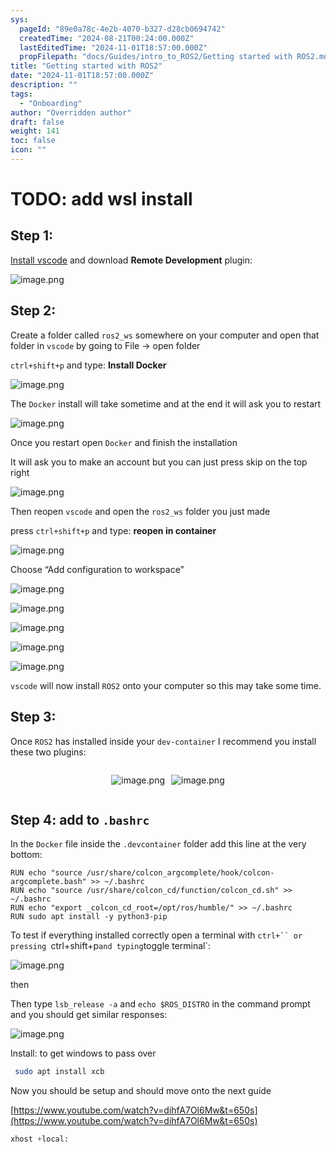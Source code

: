 ```yaml
---
sys:
  pageId: "89e0a78c-4e2b-4070-b327-d28cb0694742"
  createdTime: "2024-08-21T00:24:00.000Z"
  lastEditedTime: "2024-11-01T18:57:00.000Z"
  propFilepath: "docs/Guides/intro_to_ROS2/Getting started with ROS2.md"
title: "Getting started with ROS2"
date: "2024-11-01T18:57:00.000Z"
description: ""
tags:
  - "Onboarding"
author: "Overridden author"
draft: false
weight: 141
toc: false
icon: ""
---
```


# TODO: add wsl install

## Step 1:

[Install vscode](https://code.visualstudio.com/download) and download **Remote Development** plugin:

![image.png](https://prod-files-secure.s3.us-west-2.amazonaws.com/d518164a-d88e-44d1-a4ee-3adb3bd8bce0/efb52993-1881-4a40-b95e-6f020334f022/image.png?X-Amz-Algorithm=AWS4-HMAC-SHA256&X-Amz-Content-Sha256=UNSIGNED-PAYLOAD&X-Amz-Credential=ASIAZI2LB46672NUT6UU%2F20250210%2Fus-west-2%2Fs3%2Faws4_request&X-Amz-Date=20250210T140747Z&X-Amz-Expires=3600&X-Amz-Security-Token=IQoJb3JpZ2luX2VjEKb%2F%2F%2F%2F%2F%2F%2F%2F%2F%2FwEaCXVzLXdlc3QtMiJHMEUCIQDpdIObZfohE14AceSVUQwvS6fpri5PntPYRcML5%2FXjzAIgN5%2F1MNdPxbvlBB3Z6DmKsJjVBmTjW9zWBgDL7JXjDygqiAQIv%2F%2F%2F%2F%2F%2F%2F%2F%2F%2F%2FARAAGgw2Mzc0MjMxODM4MDUiDBshaSrGXleoxPfIKSrcA0Es0uVP77LOegriYobJXlJyo8SRSIBNR7cHUGBFPJveD%2F%2FBfhgnuUOEslHy1YO6EaItJeW4ZJSZMlFDAQoCYeX5FCPiMsGchCZ9mAmKEk5t9jtS5H87MotBDvmAo1uaVRQFIhFyQyZKLflYRQ3W0Chkfxj8jvjaYhThBPEDiJMumNqyw%2FdB088q5mxOpQH%2FaKvmmRjwhOUxv7zJN3hmG8Sv6j4sun1WVswHuNuDdmekITCDgJdJ8XPD5Xm8QOwSIkZFkCMblT7LP7IC8NrTZ6JDY07ScXyAhFJLpj54fqrsbl0n6dZFHuB8heJt70xocK8RKG2PmIbvU9MnHViY%2FmbH1S8BMZztR9zrtYo9Ay0clzOb32nHV%2BP4MfHq278CyGp7JswA95%2B4VcYbJikjU7P%2FH9d9f%2F3iTOBArzUdlyPGRt%2B0AYXF1S3aJh%2B1BoVWPzAx8TyrF2xkmXvwzWglALWSBpdyR45izF4RWLQRK09Dx1YbK9vhuZHd0R6r7C6ARyZ3Jw1iLgcXPsPqrgV20%2FghrZpYUVVIMsD%2F05B5OInK5FlzpCAyAtXRQPjEt6UKONRhuG1ZOcbfGX0utktI3gHQUbQufMhFGFaICrN%2BLqBQ8K8vx4a9gRbFjhnAMNSDqL0GOqUBuqzmB6Cx5PZjDGE9wNsHsoeaEyfc0n4vfhlBH2d992%2FJaDqnPk2qbaUm1bUUCOZcVaGUCt2qlbSqGMPpRQbXomeUTberr%2F8dK3qjeLc%2F3n45c1VRdRjkkLYFjJUuvrX4WQLJpbV2lJX7rW1d9vqR3YjsBXMn3xO%2B0No7naBV8YdOPxdvooUBVSWbq81efzKvrkHScY7hZFWRuSlTjOJiUCtWcZiw&X-Amz-Signature=c928b2c913b47e4f7e43c9440292e452162ea4b6b425f893381a6a52c15d2ff3&X-Amz-SignedHeaders=host&x-id=GetObject)

## Step 2:

Create a folder called `ros2_ws` somewhere on your computer and open that folder in `vscode` by going to File → open folder 

`ctrl+shift+p` and type: **Install Docker**

![image.png](https://prod-files-secure.s3.us-west-2.amazonaws.com/d518164a-d88e-44d1-a4ee-3adb3bd8bce0/2269dc0e-1cd5-47ff-bceb-c04ad9b2eab0/image.png?X-Amz-Algorithm=AWS4-HMAC-SHA256&X-Amz-Content-Sha256=UNSIGNED-PAYLOAD&X-Amz-Credential=ASIAZI2LB46672NUT6UU%2F20250210%2Fus-west-2%2Fs3%2Faws4_request&X-Amz-Date=20250210T140747Z&X-Amz-Expires=3600&X-Amz-Security-Token=IQoJb3JpZ2luX2VjEKb%2F%2F%2F%2F%2F%2F%2F%2F%2F%2FwEaCXVzLXdlc3QtMiJHMEUCIQDpdIObZfohE14AceSVUQwvS6fpri5PntPYRcML5%2FXjzAIgN5%2F1MNdPxbvlBB3Z6DmKsJjVBmTjW9zWBgDL7JXjDygqiAQIv%2F%2F%2F%2F%2F%2F%2F%2F%2F%2F%2FARAAGgw2Mzc0MjMxODM4MDUiDBshaSrGXleoxPfIKSrcA0Es0uVP77LOegriYobJXlJyo8SRSIBNR7cHUGBFPJveD%2F%2FBfhgnuUOEslHy1YO6EaItJeW4ZJSZMlFDAQoCYeX5FCPiMsGchCZ9mAmKEk5t9jtS5H87MotBDvmAo1uaVRQFIhFyQyZKLflYRQ3W0Chkfxj8jvjaYhThBPEDiJMumNqyw%2FdB088q5mxOpQH%2FaKvmmRjwhOUxv7zJN3hmG8Sv6j4sun1WVswHuNuDdmekITCDgJdJ8XPD5Xm8QOwSIkZFkCMblT7LP7IC8NrTZ6JDY07ScXyAhFJLpj54fqrsbl0n6dZFHuB8heJt70xocK8RKG2PmIbvU9MnHViY%2FmbH1S8BMZztR9zrtYo9Ay0clzOb32nHV%2BP4MfHq278CyGp7JswA95%2B4VcYbJikjU7P%2FH9d9f%2F3iTOBArzUdlyPGRt%2B0AYXF1S3aJh%2B1BoVWPzAx8TyrF2xkmXvwzWglALWSBpdyR45izF4RWLQRK09Dx1YbK9vhuZHd0R6r7C6ARyZ3Jw1iLgcXPsPqrgV20%2FghrZpYUVVIMsD%2F05B5OInK5FlzpCAyAtXRQPjEt6UKONRhuG1ZOcbfGX0utktI3gHQUbQufMhFGFaICrN%2BLqBQ8K8vx4a9gRbFjhnAMNSDqL0GOqUBuqzmB6Cx5PZjDGE9wNsHsoeaEyfc0n4vfhlBH2d992%2FJaDqnPk2qbaUm1bUUCOZcVaGUCt2qlbSqGMPpRQbXomeUTberr%2F8dK3qjeLc%2F3n45c1VRdRjkkLYFjJUuvrX4WQLJpbV2lJX7rW1d9vqR3YjsBXMn3xO%2B0No7naBV8YdOPxdvooUBVSWbq81efzKvrkHScY7hZFWRuSlTjOJiUCtWcZiw&X-Amz-Signature=d83de94a6f6e933d5ff34f34caad353a0dab061bb2994c9f02f13d3ee1434f2c&X-Amz-SignedHeaders=host&x-id=GetObject)

The `Docker` install will take sometime and at the end it will ask you to restart

![image.png](https://prod-files-secure.s3.us-west-2.amazonaws.com/d518164a-d88e-44d1-a4ee-3adb3bd8bce0/ed233f78-be33-4b1f-b89c-9c346c0e961e/image.png?X-Amz-Algorithm=AWS4-HMAC-SHA256&X-Amz-Content-Sha256=UNSIGNED-PAYLOAD&X-Amz-Credential=ASIAZI2LB46672NUT6UU%2F20250210%2Fus-west-2%2Fs3%2Faws4_request&X-Amz-Date=20250210T140747Z&X-Amz-Expires=3600&X-Amz-Security-Token=IQoJb3JpZ2luX2VjEKb%2F%2F%2F%2F%2F%2F%2F%2F%2F%2FwEaCXVzLXdlc3QtMiJHMEUCIQDpdIObZfohE14AceSVUQwvS6fpri5PntPYRcML5%2FXjzAIgN5%2F1MNdPxbvlBB3Z6DmKsJjVBmTjW9zWBgDL7JXjDygqiAQIv%2F%2F%2F%2F%2F%2F%2F%2F%2F%2F%2FARAAGgw2Mzc0MjMxODM4MDUiDBshaSrGXleoxPfIKSrcA0Es0uVP77LOegriYobJXlJyo8SRSIBNR7cHUGBFPJveD%2F%2FBfhgnuUOEslHy1YO6EaItJeW4ZJSZMlFDAQoCYeX5FCPiMsGchCZ9mAmKEk5t9jtS5H87MotBDvmAo1uaVRQFIhFyQyZKLflYRQ3W0Chkfxj8jvjaYhThBPEDiJMumNqyw%2FdB088q5mxOpQH%2FaKvmmRjwhOUxv7zJN3hmG8Sv6j4sun1WVswHuNuDdmekITCDgJdJ8XPD5Xm8QOwSIkZFkCMblT7LP7IC8NrTZ6JDY07ScXyAhFJLpj54fqrsbl0n6dZFHuB8heJt70xocK8RKG2PmIbvU9MnHViY%2FmbH1S8BMZztR9zrtYo9Ay0clzOb32nHV%2BP4MfHq278CyGp7JswA95%2B4VcYbJikjU7P%2FH9d9f%2F3iTOBArzUdlyPGRt%2B0AYXF1S3aJh%2B1BoVWPzAx8TyrF2xkmXvwzWglALWSBpdyR45izF4RWLQRK09Dx1YbK9vhuZHd0R6r7C6ARyZ3Jw1iLgcXPsPqrgV20%2FghrZpYUVVIMsD%2F05B5OInK5FlzpCAyAtXRQPjEt6UKONRhuG1ZOcbfGX0utktI3gHQUbQufMhFGFaICrN%2BLqBQ8K8vx4a9gRbFjhnAMNSDqL0GOqUBuqzmB6Cx5PZjDGE9wNsHsoeaEyfc0n4vfhlBH2d992%2FJaDqnPk2qbaUm1bUUCOZcVaGUCt2qlbSqGMPpRQbXomeUTberr%2F8dK3qjeLc%2F3n45c1VRdRjkkLYFjJUuvrX4WQLJpbV2lJX7rW1d9vqR3YjsBXMn3xO%2B0No7naBV8YdOPxdvooUBVSWbq81efzKvrkHScY7hZFWRuSlTjOJiUCtWcZiw&X-Amz-Signature=45b04d5b6b23be35cd13175705a67c89953387ac8a0ecedb9dbf3180333a8ac9&X-Amz-SignedHeaders=host&x-id=GetObject)

Once you restart open `Docker` and finish the installation

It will ask you to make an account but you can just press skip on the top right

![image.png](https://prod-files-secure.s3.us-west-2.amazonaws.com/d518164a-d88e-44d1-a4ee-3adb3bd8bce0/21010ad9-1659-4fd9-9f59-9932a09b2a3d/image.png?X-Amz-Algorithm=AWS4-HMAC-SHA256&X-Amz-Content-Sha256=UNSIGNED-PAYLOAD&X-Amz-Credential=ASIAZI2LB46672NUT6UU%2F20250210%2Fus-west-2%2Fs3%2Faws4_request&X-Amz-Date=20250210T140747Z&X-Amz-Expires=3600&X-Amz-Security-Token=IQoJb3JpZ2luX2VjEKb%2F%2F%2F%2F%2F%2F%2F%2F%2F%2FwEaCXVzLXdlc3QtMiJHMEUCIQDpdIObZfohE14AceSVUQwvS6fpri5PntPYRcML5%2FXjzAIgN5%2F1MNdPxbvlBB3Z6DmKsJjVBmTjW9zWBgDL7JXjDygqiAQIv%2F%2F%2F%2F%2F%2F%2F%2F%2F%2F%2FARAAGgw2Mzc0MjMxODM4MDUiDBshaSrGXleoxPfIKSrcA0Es0uVP77LOegriYobJXlJyo8SRSIBNR7cHUGBFPJveD%2F%2FBfhgnuUOEslHy1YO6EaItJeW4ZJSZMlFDAQoCYeX5FCPiMsGchCZ9mAmKEk5t9jtS5H87MotBDvmAo1uaVRQFIhFyQyZKLflYRQ3W0Chkfxj8jvjaYhThBPEDiJMumNqyw%2FdB088q5mxOpQH%2FaKvmmRjwhOUxv7zJN3hmG8Sv6j4sun1WVswHuNuDdmekITCDgJdJ8XPD5Xm8QOwSIkZFkCMblT7LP7IC8NrTZ6JDY07ScXyAhFJLpj54fqrsbl0n6dZFHuB8heJt70xocK8RKG2PmIbvU9MnHViY%2FmbH1S8BMZztR9zrtYo9Ay0clzOb32nHV%2BP4MfHq278CyGp7JswA95%2B4VcYbJikjU7P%2FH9d9f%2F3iTOBArzUdlyPGRt%2B0AYXF1S3aJh%2B1BoVWPzAx8TyrF2xkmXvwzWglALWSBpdyR45izF4RWLQRK09Dx1YbK9vhuZHd0R6r7C6ARyZ3Jw1iLgcXPsPqrgV20%2FghrZpYUVVIMsD%2F05B5OInK5FlzpCAyAtXRQPjEt6UKONRhuG1ZOcbfGX0utktI3gHQUbQufMhFGFaICrN%2BLqBQ8K8vx4a9gRbFjhnAMNSDqL0GOqUBuqzmB6Cx5PZjDGE9wNsHsoeaEyfc0n4vfhlBH2d992%2FJaDqnPk2qbaUm1bUUCOZcVaGUCt2qlbSqGMPpRQbXomeUTberr%2F8dK3qjeLc%2F3n45c1VRdRjkkLYFjJUuvrX4WQLJpbV2lJX7rW1d9vqR3YjsBXMn3xO%2B0No7naBV8YdOPxdvooUBVSWbq81efzKvrkHScY7hZFWRuSlTjOJiUCtWcZiw&X-Amz-Signature=a98b9bd3bf4c87123d6f628468f566b1041790505b3a7c618b4dcf80f604c32e&X-Amz-SignedHeaders=host&x-id=GetObject)

Then reopen `vscode` and open the `ros2_ws` folder you just made

press `ctrl+shift+p` and type: **reopen in container**

![image.png](https://prod-files-secure.s3.us-west-2.amazonaws.com/d518164a-d88e-44d1-a4ee-3adb3bd8bce0/4e93b8c2-41ad-488c-8095-c74205196118/image.png?X-Amz-Algorithm=AWS4-HMAC-SHA256&X-Amz-Content-Sha256=UNSIGNED-PAYLOAD&X-Amz-Credential=ASIAZI2LB46672NUT6UU%2F20250210%2Fus-west-2%2Fs3%2Faws4_request&X-Amz-Date=20250210T140747Z&X-Amz-Expires=3600&X-Amz-Security-Token=IQoJb3JpZ2luX2VjEKb%2F%2F%2F%2F%2F%2F%2F%2F%2F%2FwEaCXVzLXdlc3QtMiJHMEUCIQDpdIObZfohE14AceSVUQwvS6fpri5PntPYRcML5%2FXjzAIgN5%2F1MNdPxbvlBB3Z6DmKsJjVBmTjW9zWBgDL7JXjDygqiAQIv%2F%2F%2F%2F%2F%2F%2F%2F%2F%2F%2FARAAGgw2Mzc0MjMxODM4MDUiDBshaSrGXleoxPfIKSrcA0Es0uVP77LOegriYobJXlJyo8SRSIBNR7cHUGBFPJveD%2F%2FBfhgnuUOEslHy1YO6EaItJeW4ZJSZMlFDAQoCYeX5FCPiMsGchCZ9mAmKEk5t9jtS5H87MotBDvmAo1uaVRQFIhFyQyZKLflYRQ3W0Chkfxj8jvjaYhThBPEDiJMumNqyw%2FdB088q5mxOpQH%2FaKvmmRjwhOUxv7zJN3hmG8Sv6j4sun1WVswHuNuDdmekITCDgJdJ8XPD5Xm8QOwSIkZFkCMblT7LP7IC8NrTZ6JDY07ScXyAhFJLpj54fqrsbl0n6dZFHuB8heJt70xocK8RKG2PmIbvU9MnHViY%2FmbH1S8BMZztR9zrtYo9Ay0clzOb32nHV%2BP4MfHq278CyGp7JswA95%2B4VcYbJikjU7P%2FH9d9f%2F3iTOBArzUdlyPGRt%2B0AYXF1S3aJh%2B1BoVWPzAx8TyrF2xkmXvwzWglALWSBpdyR45izF4RWLQRK09Dx1YbK9vhuZHd0R6r7C6ARyZ3Jw1iLgcXPsPqrgV20%2FghrZpYUVVIMsD%2F05B5OInK5FlzpCAyAtXRQPjEt6UKONRhuG1ZOcbfGX0utktI3gHQUbQufMhFGFaICrN%2BLqBQ8K8vx4a9gRbFjhnAMNSDqL0GOqUBuqzmB6Cx5PZjDGE9wNsHsoeaEyfc0n4vfhlBH2d992%2FJaDqnPk2qbaUm1bUUCOZcVaGUCt2qlbSqGMPpRQbXomeUTberr%2F8dK3qjeLc%2F3n45c1VRdRjkkLYFjJUuvrX4WQLJpbV2lJX7rW1d9vqR3YjsBXMn3xO%2B0No7naBV8YdOPxdvooUBVSWbq81efzKvrkHScY7hZFWRuSlTjOJiUCtWcZiw&X-Amz-Signature=c9cf554e969742dfb8fabacc6ddf3b45367e9e0281ee0ffdab79e81cf1332837&X-Amz-SignedHeaders=host&x-id=GetObject)

Choose “Add configuration to workspace”

![image.png](https://prod-files-secure.s3.us-west-2.amazonaws.com/d518164a-d88e-44d1-a4ee-3adb3bd8bce0/9560b282-5060-4989-ba37-97e7b2c22476/image.png?X-Amz-Algorithm=AWS4-HMAC-SHA256&X-Amz-Content-Sha256=UNSIGNED-PAYLOAD&X-Amz-Credential=ASIAZI2LB46672NUT6UU%2F20250210%2Fus-west-2%2Fs3%2Faws4_request&X-Amz-Date=20250210T140747Z&X-Amz-Expires=3600&X-Amz-Security-Token=IQoJb3JpZ2luX2VjEKb%2F%2F%2F%2F%2F%2F%2F%2F%2F%2FwEaCXVzLXdlc3QtMiJHMEUCIQDpdIObZfohE14AceSVUQwvS6fpri5PntPYRcML5%2FXjzAIgN5%2F1MNdPxbvlBB3Z6DmKsJjVBmTjW9zWBgDL7JXjDygqiAQIv%2F%2F%2F%2F%2F%2F%2F%2F%2F%2F%2FARAAGgw2Mzc0MjMxODM4MDUiDBshaSrGXleoxPfIKSrcA0Es0uVP77LOegriYobJXlJyo8SRSIBNR7cHUGBFPJveD%2F%2FBfhgnuUOEslHy1YO6EaItJeW4ZJSZMlFDAQoCYeX5FCPiMsGchCZ9mAmKEk5t9jtS5H87MotBDvmAo1uaVRQFIhFyQyZKLflYRQ3W0Chkfxj8jvjaYhThBPEDiJMumNqyw%2FdB088q5mxOpQH%2FaKvmmRjwhOUxv7zJN3hmG8Sv6j4sun1WVswHuNuDdmekITCDgJdJ8XPD5Xm8QOwSIkZFkCMblT7LP7IC8NrTZ6JDY07ScXyAhFJLpj54fqrsbl0n6dZFHuB8heJt70xocK8RKG2PmIbvU9MnHViY%2FmbH1S8BMZztR9zrtYo9Ay0clzOb32nHV%2BP4MfHq278CyGp7JswA95%2B4VcYbJikjU7P%2FH9d9f%2F3iTOBArzUdlyPGRt%2B0AYXF1S3aJh%2B1BoVWPzAx8TyrF2xkmXvwzWglALWSBpdyR45izF4RWLQRK09Dx1YbK9vhuZHd0R6r7C6ARyZ3Jw1iLgcXPsPqrgV20%2FghrZpYUVVIMsD%2F05B5OInK5FlzpCAyAtXRQPjEt6UKONRhuG1ZOcbfGX0utktI3gHQUbQufMhFGFaICrN%2BLqBQ8K8vx4a9gRbFjhnAMNSDqL0GOqUBuqzmB6Cx5PZjDGE9wNsHsoeaEyfc0n4vfhlBH2d992%2FJaDqnPk2qbaUm1bUUCOZcVaGUCt2qlbSqGMPpRQbXomeUTberr%2F8dK3qjeLc%2F3n45c1VRdRjkkLYFjJUuvrX4WQLJpbV2lJX7rW1d9vqR3YjsBXMn3xO%2B0No7naBV8YdOPxdvooUBVSWbq81efzKvrkHScY7hZFWRuSlTjOJiUCtWcZiw&X-Amz-Signature=1ebeb57a6842bce4c97694f9890a0a196710e207a7949063238890d96800157d&X-Amz-SignedHeaders=host&x-id=GetObject)

![image.png](https://prod-files-secure.s3.us-west-2.amazonaws.com/d518164a-d88e-44d1-a4ee-3adb3bd8bce0/2ee63f81-886b-48e8-a553-dc6e5eac99e4/image.png?X-Amz-Algorithm=AWS4-HMAC-SHA256&X-Amz-Content-Sha256=UNSIGNED-PAYLOAD&X-Amz-Credential=ASIAZI2LB46672NUT6UU%2F20250210%2Fus-west-2%2Fs3%2Faws4_request&X-Amz-Date=20250210T140747Z&X-Amz-Expires=3600&X-Amz-Security-Token=IQoJb3JpZ2luX2VjEKb%2F%2F%2F%2F%2F%2F%2F%2F%2F%2FwEaCXVzLXdlc3QtMiJHMEUCIQDpdIObZfohE14AceSVUQwvS6fpri5PntPYRcML5%2FXjzAIgN5%2F1MNdPxbvlBB3Z6DmKsJjVBmTjW9zWBgDL7JXjDygqiAQIv%2F%2F%2F%2F%2F%2F%2F%2F%2F%2F%2FARAAGgw2Mzc0MjMxODM4MDUiDBshaSrGXleoxPfIKSrcA0Es0uVP77LOegriYobJXlJyo8SRSIBNR7cHUGBFPJveD%2F%2FBfhgnuUOEslHy1YO6EaItJeW4ZJSZMlFDAQoCYeX5FCPiMsGchCZ9mAmKEk5t9jtS5H87MotBDvmAo1uaVRQFIhFyQyZKLflYRQ3W0Chkfxj8jvjaYhThBPEDiJMumNqyw%2FdB088q5mxOpQH%2FaKvmmRjwhOUxv7zJN3hmG8Sv6j4sun1WVswHuNuDdmekITCDgJdJ8XPD5Xm8QOwSIkZFkCMblT7LP7IC8NrTZ6JDY07ScXyAhFJLpj54fqrsbl0n6dZFHuB8heJt70xocK8RKG2PmIbvU9MnHViY%2FmbH1S8BMZztR9zrtYo9Ay0clzOb32nHV%2BP4MfHq278CyGp7JswA95%2B4VcYbJikjU7P%2FH9d9f%2F3iTOBArzUdlyPGRt%2B0AYXF1S3aJh%2B1BoVWPzAx8TyrF2xkmXvwzWglALWSBpdyR45izF4RWLQRK09Dx1YbK9vhuZHd0R6r7C6ARyZ3Jw1iLgcXPsPqrgV20%2FghrZpYUVVIMsD%2F05B5OInK5FlzpCAyAtXRQPjEt6UKONRhuG1ZOcbfGX0utktI3gHQUbQufMhFGFaICrN%2BLqBQ8K8vx4a9gRbFjhnAMNSDqL0GOqUBuqzmB6Cx5PZjDGE9wNsHsoeaEyfc0n4vfhlBH2d992%2FJaDqnPk2qbaUm1bUUCOZcVaGUCt2qlbSqGMPpRQbXomeUTberr%2F8dK3qjeLc%2F3n45c1VRdRjkkLYFjJUuvrX4WQLJpbV2lJX7rW1d9vqR3YjsBXMn3xO%2B0No7naBV8YdOPxdvooUBVSWbq81efzKvrkHScY7hZFWRuSlTjOJiUCtWcZiw&X-Amz-Signature=7859f79be2542716b691e2965629a303dca79145e29a8274cec7b8339fb36f43&X-Amz-SignedHeaders=host&x-id=GetObject)

![image.png](https://prod-files-secure.s3.us-west-2.amazonaws.com/d518164a-d88e-44d1-a4ee-3adb3bd8bce0/ae1580b2-b048-407e-aed9-b584224a7a04/image.png?X-Amz-Algorithm=AWS4-HMAC-SHA256&X-Amz-Content-Sha256=UNSIGNED-PAYLOAD&X-Amz-Credential=ASIAZI2LB46672NUT6UU%2F20250210%2Fus-west-2%2Fs3%2Faws4_request&X-Amz-Date=20250210T140747Z&X-Amz-Expires=3600&X-Amz-Security-Token=IQoJb3JpZ2luX2VjEKb%2F%2F%2F%2F%2F%2F%2F%2F%2F%2FwEaCXVzLXdlc3QtMiJHMEUCIQDpdIObZfohE14AceSVUQwvS6fpri5PntPYRcML5%2FXjzAIgN5%2F1MNdPxbvlBB3Z6DmKsJjVBmTjW9zWBgDL7JXjDygqiAQIv%2F%2F%2F%2F%2F%2F%2F%2F%2F%2F%2FARAAGgw2Mzc0MjMxODM4MDUiDBshaSrGXleoxPfIKSrcA0Es0uVP77LOegriYobJXlJyo8SRSIBNR7cHUGBFPJveD%2F%2FBfhgnuUOEslHy1YO6EaItJeW4ZJSZMlFDAQoCYeX5FCPiMsGchCZ9mAmKEk5t9jtS5H87MotBDvmAo1uaVRQFIhFyQyZKLflYRQ3W0Chkfxj8jvjaYhThBPEDiJMumNqyw%2FdB088q5mxOpQH%2FaKvmmRjwhOUxv7zJN3hmG8Sv6j4sun1WVswHuNuDdmekITCDgJdJ8XPD5Xm8QOwSIkZFkCMblT7LP7IC8NrTZ6JDY07ScXyAhFJLpj54fqrsbl0n6dZFHuB8heJt70xocK8RKG2PmIbvU9MnHViY%2FmbH1S8BMZztR9zrtYo9Ay0clzOb32nHV%2BP4MfHq278CyGp7JswA95%2B4VcYbJikjU7P%2FH9d9f%2F3iTOBArzUdlyPGRt%2B0AYXF1S3aJh%2B1BoVWPzAx8TyrF2xkmXvwzWglALWSBpdyR45izF4RWLQRK09Dx1YbK9vhuZHd0R6r7C6ARyZ3Jw1iLgcXPsPqrgV20%2FghrZpYUVVIMsD%2F05B5OInK5FlzpCAyAtXRQPjEt6UKONRhuG1ZOcbfGX0utktI3gHQUbQufMhFGFaICrN%2BLqBQ8K8vx4a9gRbFjhnAMNSDqL0GOqUBuqzmB6Cx5PZjDGE9wNsHsoeaEyfc0n4vfhlBH2d992%2FJaDqnPk2qbaUm1bUUCOZcVaGUCt2qlbSqGMPpRQbXomeUTberr%2F8dK3qjeLc%2F3n45c1VRdRjkkLYFjJUuvrX4WQLJpbV2lJX7rW1d9vqR3YjsBXMn3xO%2B0No7naBV8YdOPxdvooUBVSWbq81efzKvrkHScY7hZFWRuSlTjOJiUCtWcZiw&X-Amz-Signature=f947fca7580b75bc7a961d4a6bdd0655eecf7d6409de954fb025dd0aa1635b4d&X-Amz-SignedHeaders=host&x-id=GetObject)

![image.png](https://prod-files-secure.s3.us-west-2.amazonaws.com/d518164a-d88e-44d1-a4ee-3adb3bd8bce0/53255b28-f75e-430f-b9e3-c0ac8577e42b/image.png?X-Amz-Algorithm=AWS4-HMAC-SHA256&X-Amz-Content-Sha256=UNSIGNED-PAYLOAD&X-Amz-Credential=ASIAZI2LB46672NUT6UU%2F20250210%2Fus-west-2%2Fs3%2Faws4_request&X-Amz-Date=20250210T140747Z&X-Amz-Expires=3600&X-Amz-Security-Token=IQoJb3JpZ2luX2VjEKb%2F%2F%2F%2F%2F%2F%2F%2F%2F%2FwEaCXVzLXdlc3QtMiJHMEUCIQDpdIObZfohE14AceSVUQwvS6fpri5PntPYRcML5%2FXjzAIgN5%2F1MNdPxbvlBB3Z6DmKsJjVBmTjW9zWBgDL7JXjDygqiAQIv%2F%2F%2F%2F%2F%2F%2F%2F%2F%2F%2FARAAGgw2Mzc0MjMxODM4MDUiDBshaSrGXleoxPfIKSrcA0Es0uVP77LOegriYobJXlJyo8SRSIBNR7cHUGBFPJveD%2F%2FBfhgnuUOEslHy1YO6EaItJeW4ZJSZMlFDAQoCYeX5FCPiMsGchCZ9mAmKEk5t9jtS5H87MotBDvmAo1uaVRQFIhFyQyZKLflYRQ3W0Chkfxj8jvjaYhThBPEDiJMumNqyw%2FdB088q5mxOpQH%2FaKvmmRjwhOUxv7zJN3hmG8Sv6j4sun1WVswHuNuDdmekITCDgJdJ8XPD5Xm8QOwSIkZFkCMblT7LP7IC8NrTZ6JDY07ScXyAhFJLpj54fqrsbl0n6dZFHuB8heJt70xocK8RKG2PmIbvU9MnHViY%2FmbH1S8BMZztR9zrtYo9Ay0clzOb32nHV%2BP4MfHq278CyGp7JswA95%2B4VcYbJikjU7P%2FH9d9f%2F3iTOBArzUdlyPGRt%2B0AYXF1S3aJh%2B1BoVWPzAx8TyrF2xkmXvwzWglALWSBpdyR45izF4RWLQRK09Dx1YbK9vhuZHd0R6r7C6ARyZ3Jw1iLgcXPsPqrgV20%2FghrZpYUVVIMsD%2F05B5OInK5FlzpCAyAtXRQPjEt6UKONRhuG1ZOcbfGX0utktI3gHQUbQufMhFGFaICrN%2BLqBQ8K8vx4a9gRbFjhnAMNSDqL0GOqUBuqzmB6Cx5PZjDGE9wNsHsoeaEyfc0n4vfhlBH2d992%2FJaDqnPk2qbaUm1bUUCOZcVaGUCt2qlbSqGMPpRQbXomeUTberr%2F8dK3qjeLc%2F3n45c1VRdRjkkLYFjJUuvrX4WQLJpbV2lJX7rW1d9vqR3YjsBXMn3xO%2B0No7naBV8YdOPxdvooUBVSWbq81efzKvrkHScY7hZFWRuSlTjOJiUCtWcZiw&X-Amz-Signature=502acd8b1bf6ec558e5bce6caa48ce1b8a21085d8f63ea0306675394e93c8849&X-Amz-SignedHeaders=host&x-id=GetObject)

![image.png](https://prod-files-secure.s3.us-west-2.amazonaws.com/d518164a-d88e-44d1-a4ee-3adb3bd8bce0/7c562767-5af9-4ffb-97d1-327bcdf4ee00/image.png?X-Amz-Algorithm=AWS4-HMAC-SHA256&X-Amz-Content-Sha256=UNSIGNED-PAYLOAD&X-Amz-Credential=ASIAZI2LB46672NUT6UU%2F20250210%2Fus-west-2%2Fs3%2Faws4_request&X-Amz-Date=20250210T140747Z&X-Amz-Expires=3600&X-Amz-Security-Token=IQoJb3JpZ2luX2VjEKb%2F%2F%2F%2F%2F%2F%2F%2F%2F%2FwEaCXVzLXdlc3QtMiJHMEUCIQDpdIObZfohE14AceSVUQwvS6fpri5PntPYRcML5%2FXjzAIgN5%2F1MNdPxbvlBB3Z6DmKsJjVBmTjW9zWBgDL7JXjDygqiAQIv%2F%2F%2F%2F%2F%2F%2F%2F%2F%2F%2FARAAGgw2Mzc0MjMxODM4MDUiDBshaSrGXleoxPfIKSrcA0Es0uVP77LOegriYobJXlJyo8SRSIBNR7cHUGBFPJveD%2F%2FBfhgnuUOEslHy1YO6EaItJeW4ZJSZMlFDAQoCYeX5FCPiMsGchCZ9mAmKEk5t9jtS5H87MotBDvmAo1uaVRQFIhFyQyZKLflYRQ3W0Chkfxj8jvjaYhThBPEDiJMumNqyw%2FdB088q5mxOpQH%2FaKvmmRjwhOUxv7zJN3hmG8Sv6j4sun1WVswHuNuDdmekITCDgJdJ8XPD5Xm8QOwSIkZFkCMblT7LP7IC8NrTZ6JDY07ScXyAhFJLpj54fqrsbl0n6dZFHuB8heJt70xocK8RKG2PmIbvU9MnHViY%2FmbH1S8BMZztR9zrtYo9Ay0clzOb32nHV%2BP4MfHq278CyGp7JswA95%2B4VcYbJikjU7P%2FH9d9f%2F3iTOBArzUdlyPGRt%2B0AYXF1S3aJh%2B1BoVWPzAx8TyrF2xkmXvwzWglALWSBpdyR45izF4RWLQRK09Dx1YbK9vhuZHd0R6r7C6ARyZ3Jw1iLgcXPsPqrgV20%2FghrZpYUVVIMsD%2F05B5OInK5FlzpCAyAtXRQPjEt6UKONRhuG1ZOcbfGX0utktI3gHQUbQufMhFGFaICrN%2BLqBQ8K8vx4a9gRbFjhnAMNSDqL0GOqUBuqzmB6Cx5PZjDGE9wNsHsoeaEyfc0n4vfhlBH2d992%2FJaDqnPk2qbaUm1bUUCOZcVaGUCt2qlbSqGMPpRQbXomeUTberr%2F8dK3qjeLc%2F3n45c1VRdRjkkLYFjJUuvrX4WQLJpbV2lJX7rW1d9vqR3YjsBXMn3xO%2B0No7naBV8YdOPxdvooUBVSWbq81efzKvrkHScY7hZFWRuSlTjOJiUCtWcZiw&X-Amz-Signature=44b9a685866cf51691de70d9b573a5ab8b939dcc293729354563d7aed5107e28&X-Amz-SignedHeaders=host&x-id=GetObject)

`vscode` will now install `ROS2` onto your computer so this may take some time.

## Step 3:

Once `ROS2` has installed inside your `dev-container` I recommend you install these two plugins:

<div style="display: flex;flex-direction: row; column-gap:10px; max-width: 630px;justify-content: center;">
<div>

![image.png](https://prod-files-secure.s3.us-west-2.amazonaws.com/d518164a-d88e-44d1-a4ee-3adb3bd8bce0/3fc3d550-5a54-4ba1-ba6b-faa01cdb7369/image.png?X-Amz-Algorithm=AWS4-HMAC-SHA256&X-Amz-Content-Sha256=UNSIGNED-PAYLOAD&X-Amz-Credential=ASIAZI2LB466S3TVHPK3%2F20250210%2Fus-west-2%2Fs3%2Faws4_request&X-Amz-Date=20250210T140749Z&X-Amz-Expires=3600&X-Amz-Security-Token=IQoJb3JpZ2luX2VjEKb%2F%2F%2F%2F%2F%2F%2F%2F%2F%2FwEaCXVzLXdlc3QtMiJIMEYCIQD%2B9FSGpzbOEGDHMgPhZtLsPbM2ItrXpMDiw1GcKEa9iwIhALUlRp2TVZ%2FfEiS9Vbcb14Lpyh0oe6xCuXfutgRMSER4KogECL%2F%2F%2F%2F%2F%2F%2F%2F%2F%2F%2FwEQABoMNjM3NDIzMTgzODA1IgxvQjaqAOvIfIFT6oUq3AOoLnM9FaSV9xdNDQrEtAyTKApccrT%2F%2BnvxvU0iK6avAhnzdHyNDmzAPzrqP8ZupB%2FvAQ0P6qBvg%2B8QBbTM%2BJyU7kuIrZ35jJmzhIygHdzaxUjUGIIm8uYip7SiwSM0AoRfK1dST%2BgBuSVj4Y1kdmT948R8zvWIbMnXc9o7twDpFNApbRnEmXj5ARoN7zu6c9%2BCZvxg2HKv9y7R9Arop4tAg54BmCbVUdENwd3Cq%2FGkgAOLxVDGjlA5%2Bn7VA1UFRCLj1pcTr3O1PxTk9%2Bful2YAQMjE6dl7dc%2BpG6M9p1oN9MVFE%2BFHtOBdN6u%2Bnv7UYvpBlExRW72e%2FXjvQr6Vf44TzEOVhM0YAU4G7khD83pGPw0Ti5lj5B92e9DXKfxLfhek39649Ow%2FjgD7Sq6ZI3MA9sodlGTBZZ5j4VV8WN%2FXmzcvyR45BswkNKX929ub3MSLFctmBIK0q4%2FB2wDQfTVxvnyqTMGx%2FMUbhRewWXVJRW5B0Wuxw%2BZg1loJEi1F0Jhrel6hKhg7ddx93rvmqK8n7CAYalsNoU67oLsirpesJYClY5piE4rbxT0CiiI4jq5DU4YyEeNFO%2FGwyNszyjstmMivjdjf9Ur6mVfVHfJoZ7DkGU%2FnLilaRwZJWDD8g6i9BjqkAeGso%2F5vobvB5Gk1Qc4pj%2F6uLD7XqVVMuoex35TGW7ftxuYDxlaG4K1nallrY5d9zBQMCSi14bFCRj4gYPevVlem5wazlMuEQUqf6kQa8oW8EjC9yWjLnm8SNHeVB50TRaN2duWDFUs3D66n58YyLzXbjaKtI95WHoiWZqsbwuJ6CqHHBXtVxTEQiLy0xXcKVvTJR7Ytc9H%2BbDd7rJRju81DvZ6V&X-Amz-Signature=d3c713f15c8b16ba8bb462c0e83c80ed998e8456b7b98eaaa1e22e2c729c7e14&X-Amz-SignedHeaders=host&x-id=GetObject)

</div>
<div>

![image.png](https://prod-files-secure.s3.us-west-2.amazonaws.com/d518164a-d88e-44d1-a4ee-3adb3bd8bce0/d994cc66-13c2-4093-a5a3-f84cf4601a82/image.png?X-Amz-Algorithm=AWS4-HMAC-SHA256&X-Amz-Content-Sha256=UNSIGNED-PAYLOAD&X-Amz-Credential=ASIAZI2LB46667ZVOZYN%2F20250210%2Fus-west-2%2Fs3%2Faws4_request&X-Amz-Date=20250210T140749Z&X-Amz-Expires=3600&X-Amz-Security-Token=IQoJb3JpZ2luX2VjEKb%2F%2F%2F%2F%2F%2F%2F%2F%2F%2FwEaCXVzLXdlc3QtMiJHMEUCIE3sBy7woDelvnbygw3qxfbtaqCOFkMhY5r%2BCkiv7gcmAiEA6CQTIs0XdkE1FBmJZXWciThY4RU8IJSzdz1HQQpGCIsqiAQIv%2F%2F%2F%2F%2F%2F%2F%2F%2F%2F%2FARAAGgw2Mzc0MjMxODM4MDUiDBw6x2xUMZ48x7YNlyrcA%2FFjXprhBlKKX%2Fa3MsqS1EJQUtPDCetg494i6lGegNIQwFfXjStzY3WlmZnnkyHO6xdOQc5tlt5vuw79YsJ0btuoKYkr6bDnIJaeNoEncR3asTKhJFF8iI0gCRH4%2BfBCMfCDSPm9jaOki9OISYsvBy6rkXvU0humIm2uglJjwGi8oBGO%2FTmlPOKG0NFjXpyzFzaTGMhfZTTw5JrpNMhI26%2B%2B8dancK0yqvf2s8v83P39h%2FSuU3j59HcMD%2B9zZ%2B8MLFA27Cw0r%2FlVX7YepICvoc9ba3GabJgXeqQ8hkq2RiHKmb9rU0ze%2BvPvynAszsQucT%2FQom%2BwLpotlhjDeOtLK%2BJnCbZFmRjmBkd6uijllZcljndq80Hn6VGhu7LwfDvqeYti7Q2T%2BLcK2ligdFDFgjRgo1wYiTX%2BWOTi8kPbNfGH5acaqH9pCPYI3sLk5izcqoQaqx0mRgIYQl0oJ1Dfnd5OpriI9WAi%2BCy5L2R%2Bv6QfqV0xw%2BrXfTWHlma2p1XdZsH51wui4nxiBPBunvWh8UrNptFBH%2FVEN1JG%2F00CThLP8fEm0giDEcQtEV7gpe7iKaJ6xWn9%2BG40K9t5eNbWQc2bIPDujJr%2F4DIOKwpNDf%2BKOt8Wgg7GANfl4OfOMP%2BDqL0GOqUBmYVsms933l8RSjfwKcfsmWbLD8eOtyxJ3BrJSgcS%2FjVh8iO2BAszsA0CsM%2Bt7O4mdXb8HpgpynczJD6%2FJ0QBExK9Q0QyY%2FpPkJYYQXDwqwZrKUWUhDBS2tb9JZLU3z8I0JREHNPimmyqaxJL3VEnxJioqlryeUUgON8KZvLZovw7KL3kxuxs1CQmOF4uHSsSBwjQqSx59dLfb3LQToGvvweJ4aS6&X-Amz-Signature=20169a97d76163beb77364d5d67d441e429c240d5b26de250d5471e0982ed846&X-Amz-SignedHeaders=host&x-id=GetObject)

</div>
</div>

## Step 4: add to `.bashrc`

In the `Docker` file inside the `.devcontainer` folder add this line at the very bottom: 

```docker
RUN echo "source /usr/share/colcon_argcomplete/hook/colcon-argcomplete.bash" >> ~/.bashrc
RUN echo "source /usr/share/colcon_cd/function/colcon_cd.sh" >> ~/.bashrc
RUN echo "export _colcon_cd_root=/opt/ros/humble/" >> ~/.bashrc
RUN sudo apt install -y python3-pip 
```

To test if everything installed correctly open a terminal with `ctrl+`` or pressing `ctrl+shift+p` and typing `toggle terminal`:

![image.png](https://prod-files-secure.s3.us-west-2.amazonaws.com/d518164a-d88e-44d1-a4ee-3adb3bd8bce0/6a4943d8-b04e-4c02-9a58-775f3384d1a5/image.png?X-Amz-Algorithm=AWS4-HMAC-SHA256&X-Amz-Content-Sha256=UNSIGNED-PAYLOAD&X-Amz-Credential=ASIAZI2LB46672NUT6UU%2F20250210%2Fus-west-2%2Fs3%2Faws4_request&X-Amz-Date=20250210T140747Z&X-Amz-Expires=3600&X-Amz-Security-Token=IQoJb3JpZ2luX2VjEKb%2F%2F%2F%2F%2F%2F%2F%2F%2F%2FwEaCXVzLXdlc3QtMiJHMEUCIQDpdIObZfohE14AceSVUQwvS6fpri5PntPYRcML5%2FXjzAIgN5%2F1MNdPxbvlBB3Z6DmKsJjVBmTjW9zWBgDL7JXjDygqiAQIv%2F%2F%2F%2F%2F%2F%2F%2F%2F%2F%2FARAAGgw2Mzc0MjMxODM4MDUiDBshaSrGXleoxPfIKSrcA0Es0uVP77LOegriYobJXlJyo8SRSIBNR7cHUGBFPJveD%2F%2FBfhgnuUOEslHy1YO6EaItJeW4ZJSZMlFDAQoCYeX5FCPiMsGchCZ9mAmKEk5t9jtS5H87MotBDvmAo1uaVRQFIhFyQyZKLflYRQ3W0Chkfxj8jvjaYhThBPEDiJMumNqyw%2FdB088q5mxOpQH%2FaKvmmRjwhOUxv7zJN3hmG8Sv6j4sun1WVswHuNuDdmekITCDgJdJ8XPD5Xm8QOwSIkZFkCMblT7LP7IC8NrTZ6JDY07ScXyAhFJLpj54fqrsbl0n6dZFHuB8heJt70xocK8RKG2PmIbvU9MnHViY%2FmbH1S8BMZztR9zrtYo9Ay0clzOb32nHV%2BP4MfHq278CyGp7JswA95%2B4VcYbJikjU7P%2FH9d9f%2F3iTOBArzUdlyPGRt%2B0AYXF1S3aJh%2B1BoVWPzAx8TyrF2xkmXvwzWglALWSBpdyR45izF4RWLQRK09Dx1YbK9vhuZHd0R6r7C6ARyZ3Jw1iLgcXPsPqrgV20%2FghrZpYUVVIMsD%2F05B5OInK5FlzpCAyAtXRQPjEt6UKONRhuG1ZOcbfGX0utktI3gHQUbQufMhFGFaICrN%2BLqBQ8K8vx4a9gRbFjhnAMNSDqL0GOqUBuqzmB6Cx5PZjDGE9wNsHsoeaEyfc0n4vfhlBH2d992%2FJaDqnPk2qbaUm1bUUCOZcVaGUCt2qlbSqGMPpRQbXomeUTberr%2F8dK3qjeLc%2F3n45c1VRdRjkkLYFjJUuvrX4WQLJpbV2lJX7rW1d9vqR3YjsBXMn3xO%2B0No7naBV8YdOPxdvooUBVSWbq81efzKvrkHScY7hZFWRuSlTjOJiUCtWcZiw&X-Amz-Signature=310558e75fcd465615ddc34cedb0cfddd03404b37550e8ad1ddc66dfdc71c56c&X-Amz-SignedHeaders=host&x-id=GetObject)

then 

Then type `lsb_release -a` and `echo $ROS_DISTRO` in the command prompt and you should get similar responses:

![image.png](https://prod-files-secure.s3.us-west-2.amazonaws.com/d518164a-d88e-44d1-a4ee-3adb3bd8bce0/3e635dec-a805-4e85-8b9e-d000e5b71a4e/image.png?X-Amz-Algorithm=AWS4-HMAC-SHA256&X-Amz-Content-Sha256=UNSIGNED-PAYLOAD&X-Amz-Credential=ASIAZI2LB46672NUT6UU%2F20250210%2Fus-west-2%2Fs3%2Faws4_request&X-Amz-Date=20250210T140747Z&X-Amz-Expires=3600&X-Amz-Security-Token=IQoJb3JpZ2luX2VjEKb%2F%2F%2F%2F%2F%2F%2F%2F%2F%2FwEaCXVzLXdlc3QtMiJHMEUCIQDpdIObZfohE14AceSVUQwvS6fpri5PntPYRcML5%2FXjzAIgN5%2F1MNdPxbvlBB3Z6DmKsJjVBmTjW9zWBgDL7JXjDygqiAQIv%2F%2F%2F%2F%2F%2F%2F%2F%2F%2F%2FARAAGgw2Mzc0MjMxODM4MDUiDBshaSrGXleoxPfIKSrcA0Es0uVP77LOegriYobJXlJyo8SRSIBNR7cHUGBFPJveD%2F%2FBfhgnuUOEslHy1YO6EaItJeW4ZJSZMlFDAQoCYeX5FCPiMsGchCZ9mAmKEk5t9jtS5H87MotBDvmAo1uaVRQFIhFyQyZKLflYRQ3W0Chkfxj8jvjaYhThBPEDiJMumNqyw%2FdB088q5mxOpQH%2FaKvmmRjwhOUxv7zJN3hmG8Sv6j4sun1WVswHuNuDdmekITCDgJdJ8XPD5Xm8QOwSIkZFkCMblT7LP7IC8NrTZ6JDY07ScXyAhFJLpj54fqrsbl0n6dZFHuB8heJt70xocK8RKG2PmIbvU9MnHViY%2FmbH1S8BMZztR9zrtYo9Ay0clzOb32nHV%2BP4MfHq278CyGp7JswA95%2B4VcYbJikjU7P%2FH9d9f%2F3iTOBArzUdlyPGRt%2B0AYXF1S3aJh%2B1BoVWPzAx8TyrF2xkmXvwzWglALWSBpdyR45izF4RWLQRK09Dx1YbK9vhuZHd0R6r7C6ARyZ3Jw1iLgcXPsPqrgV20%2FghrZpYUVVIMsD%2F05B5OInK5FlzpCAyAtXRQPjEt6UKONRhuG1ZOcbfGX0utktI3gHQUbQufMhFGFaICrN%2BLqBQ8K8vx4a9gRbFjhnAMNSDqL0GOqUBuqzmB6Cx5PZjDGE9wNsHsoeaEyfc0n4vfhlBH2d992%2FJaDqnPk2qbaUm1bUUCOZcVaGUCt2qlbSqGMPpRQbXomeUTberr%2F8dK3qjeLc%2F3n45c1VRdRjkkLYFjJUuvrX4WQLJpbV2lJX7rW1d9vqR3YjsBXMn3xO%2B0No7naBV8YdOPxdvooUBVSWbq81efzKvrkHScY7hZFWRuSlTjOJiUCtWcZiw&X-Amz-Signature=06b8f917ee288457be4e3992c0a5199288c4c184306b742ff84ebca0fb353dcb&X-Amz-SignedHeaders=host&x-id=GetObject)

Install:  to get windows to pass over

```bash
 sudo apt install xcb
```

Now you should be setup and should move onto the next guide 

[https://www.youtube.com/watch?v=dihfA7Ol6Mw&t=650s](https://www.youtube.com/watch?v=dihfA7Ol6Mw&t=650s)

```python
xhost +local:
```
